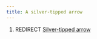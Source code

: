 ```yaml
---
title: A silver-tipped arrow
---
```


1.  REDIRECT [Silver-tipped arrow](Silver-tipped_arrow "wikilink")